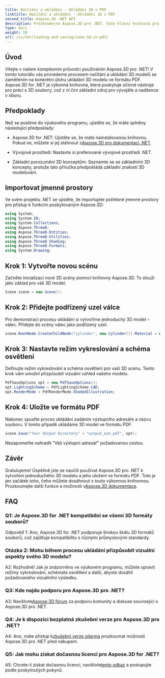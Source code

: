 ```yaml
---
title: Načítání a ukládání - Ukládání 3D v PDF
linktitle: Načítání a ukládání - Ukládání 3D v PDF
second_title: Aspose.3D .NET API
description: Prozkoumejte Aspose.3D pro .NET. Vaše hlavní knihovna pro bezproblémové 3D modelování a vykreslování. Bez námahy ukládejte 3D modely ve formátu PDF.
type: docs
weight: 19
url: /cs/net/loading-and-saving/save-3d-in-pdf/
---
```

## Úvod

Vítejte v našem komplexním průvodci používáním Aspose.3D pro .NET! V tomto tutoriálu vás provedeme procesem načítání a ukládání 3D modelů se zaměřením na konkrétní úlohu ukládání 3D modelu ve formátu PDF. Aspose.3D for .NET je výkonná knihovna, která poskytuje účinné nástroje pro práci s 3D soubory, což z ní činí základní zdroj pro vývojáře a nadšence v oboru.

## Předpoklady

Než se pustíme do výukového programu, ujistěte se, že máte splněny následující předpoklady:

-  Aspose.3D for .NET: Ujistěte se, že máte nainstalovanou knihovnu. Pokud ne, můžete si jej stáhnout z[Aspose.3D pro dokumentaci .NET](https://reference.aspose.com/3d/net/).

- Vývojové prostředí: Nastavte si preferované vývojové prostředí .NET.

- Základní porozumění 3D konceptům: Seznamte se se základními 3D koncepty, protože tato příručka předpokládá základní znalosti 3D modelování.

## Importovat jmenné prostory

Ve svém projektu .NET se ujistěte, že importujete potřebné jmenné prostory pro přístup k funkcím poskytovaným Aspose.3D:

```csharp
using System;
using System.IO;
using System.Collections;
using Aspose.ThreeD;
using Aspose.ThreeD.Entities;
using Aspose.ThreeD.Utilities;
using Aspose.ThreeD.Shading;
using Aspose.ThreeD.Formats;
using System.Drawing;
```

## Krok 1: Vytvořte novou scénu

Začněte inicializací nové 3D scény pomocí knihovny Aspose.3D. To slouží jako základ pro váš 3D model.

```csharp
Scene scene = new Scene();
```

## Krok 2: Přidejte podřízený uzel válce

Pro demonstraci procesu ukládání si vytvoříme jednoduchý 3D model – válec. Přidejte do scény válec jako podřízený uzel.

```csharp
scene.RootNode.CreateChildNode("cylinder", new Cylinder()).Material = new PhongMaterial() { DiffuseColor = new Vector3(Color.DarkCyan) };
```

## Krok 3: Nastavte režim vykreslování a schéma osvětlení

Definujte režim vykreslování a schéma osvětlení pro vaši 3D scénu. Tento krok vám umožní přizpůsobit vizuální vzhled vašeho modelu.

```csharp
PdfSaveOptions opt = new PdfSaveOptions();
opt.LightingScheme = PdfLightingScheme.CAD;
opt.RenderMode = PdfRenderMode.ShadedIllustration;
```

## Krok 4: Uložte ve formátu PDF

Nakonec spusťte proces ukládání zadáním výstupního adresáře a názvu souboru. V tomto případě ukládáme 3D model ve formátu PDF.

```csharp
scene.Save("Your Output Directory" + "output_out.pdf", opt);
```

Nezapomeňte nahradit "Váš výstupní adresář" požadovanou cestou.

## Závěr

Gratulujeme! Úspěšně jste se naučili používat Aspose.3D pro .NET k vytvoření jednoduchého 3D modelu a jeho uložení ve formátu PDF. Toto je jen začátek toho, čeho můžete dosáhnout s touto výkonnou knihovnou. Prozkoumejte další funkce a možnosti v[Aspose.3D dokumentace](https://reference.aspose.com/3d/net/).

## FAQ

### Q1: Je Aspose.3D for .NET kompatibilní se všemi 3D formáty souborů?

Odpověď 1: Ano, Aspose.3D for .NET podporuje širokou škálu 3D formátů souborů, což zajišťuje kompatibilitu s různými průmyslovými standardy.

### Otázka 2: Mohu během procesu ukládání přizpůsobit vizuální aspekty svého 3D modelu?

A2: Rozhodně! Jak je znázorněno ve výukovém programu, můžete upravit režimy vykreslování, schémata osvětlení a další, abyste dosáhli požadovaného vizuálního výsledku.

### Q3: Kde najdu podporu pro Aspose.3D pro .NET?

 A3: Navštivte[Aspose.3D fórum](https://forum.aspose.com/c/3d/18) za podporu komunity a diskuse související s Aspose.3D pro .NET.

### Q4: Je k dispozici bezplatná zkušební verze pro Aspose.3D pro .NET?

 A4: Ano, máte přístup k[zkušební verze zdarma](https://releases.aspose.com/) prozkoumat možnosti Aspose.3D pro .NET před nákupem.

### Q5: Jak mohu získat dočasnou licenci pro Aspose.3D for .NET?

 A5: Chcete-li získat dočasnou licenci, navštivte[tento odkaz](https://purchase.aspose.com/temporary-license/) a postupujte podle poskytnutých pokynů.